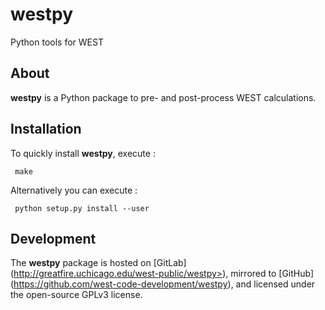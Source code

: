# westpy
Python tools for WEST

## About
**westpy** is a Python package to pre- and post-process WEST calculations. 

## Installation 
To quickly install **westpy**, execute : 

     make  

Alternatively you can execute : 

     python setup.py install --user

## Development 
The **westpy** package is hosted on [GitLab] (http://greatfire.uchicago.edu/west-public/westpy>), mirrored to [GitHub] (https://github.com/west-code-development/westpy), and licensed under the open-source GPLv3 license.
